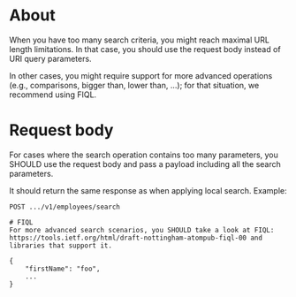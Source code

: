 # About
When you have too many search criteria, you might reach maximal URL length limitations. In that case, you should use the request body instead of URI query parameters.

In other cases, you might require support for more advanced operations (e.g., comparisons, bigger than, lower than, ...); for that situation, we recommend using FIQL.

# Request body
For cases where the search operation contains too many parameters, you SHOULD use the request body and pass a payload including all the search parameters.

It should return the same response as when applying local search. Example:
```
POST .../v1/employees/search

# FIQL
For more advanced search scenarios, you SHOULD take a look at FIQL: https://tools.ietf.org/html/draft-nottingham-atompub-fiql-00 and libraries that support it.
 
{
    "firstName": "foo",
    ...
}
```